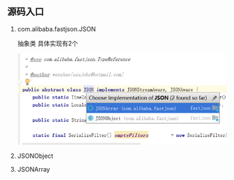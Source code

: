 ## 源码入口
1.  com.alibaba.fastjson.JSON
    
    抽象类
    具体实现有2个
    
    ![](pic/3.png)

    

2.  JSONObject
3.  JSONArray